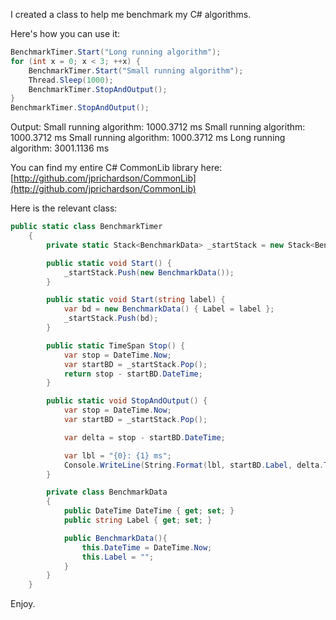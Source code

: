 <!--
author: JP Richardson
publish: Wed Aug 25 2010 16:38:39 GMT-0500 (CDT)
status: publish
type: post
link: https://procbits.wordpress.com/2010/08/25/benchmarking-c-apps-algorithms/
tags: C#
slug: 2010/08/25/benchmarking-c-apps-algorithms
title: Benchmarking C# Apps & Algorithms
-->



I created a class to help me benchmark my C\# algorithms.

Here's how you can use it:

```csharp
BenchmarkTimer.Start("Long running algorithm");
for (int x = 0; x < 3; ++x) {
    BenchmarkTimer.Start("Small running algorithm");
    Thread.Sleep(1000);
    BenchmarkTimer.StopAndOutput();
}
BenchmarkTimer.StopAndOutput();
```

Output: Small running algorithm: 1000.3712 ms Small running algorithm:
1000.3712 ms Small running algorithm: 1000.3712 ms Long running
algorithm: 3001.1136 ms

You can find my entire C\# CommonLib library here:
[http://github.com/jprichardson/CommonLib](http://github.com/jprichardson/CommonLib)

Here is the relevant class:

```csharp
public static class BenchmarkTimer
    {
        private static Stack<BenchmarkData> _startStack = new Stack<BenchmarkData>();

        public static void Start() {
            _startStack.Push(new BenchmarkData());
        }

        public static void Start(string label) {
            var bd = new BenchmarkData() { Label = label };
            _startStack.Push(bd);
        }

        public static TimeSpan Stop() {
            var stop = DateTime.Now;
            var startBD = _startStack.Pop();
            return stop - startBD.DateTime;
        }

        public static void StopAndOutput() {
            var stop = DateTime.Now;
            var startBD = _startStack.Pop();

            var delta = stop - startBD.DateTime;

            var lbl = "{0}: {1} ms";
            Console.WriteLine(String.Format(lbl, startBD.Label, delta.TotalMilliseconds));
        }

        private class BenchmarkData
        {
            public DateTime DateTime { get; set; }
            public string Label { get; set; }

            public BenchmarkData(){
                this.DateTime = DateTime.Now;
                this.Label = "";
            }
        }
    }
```
Enjoy.